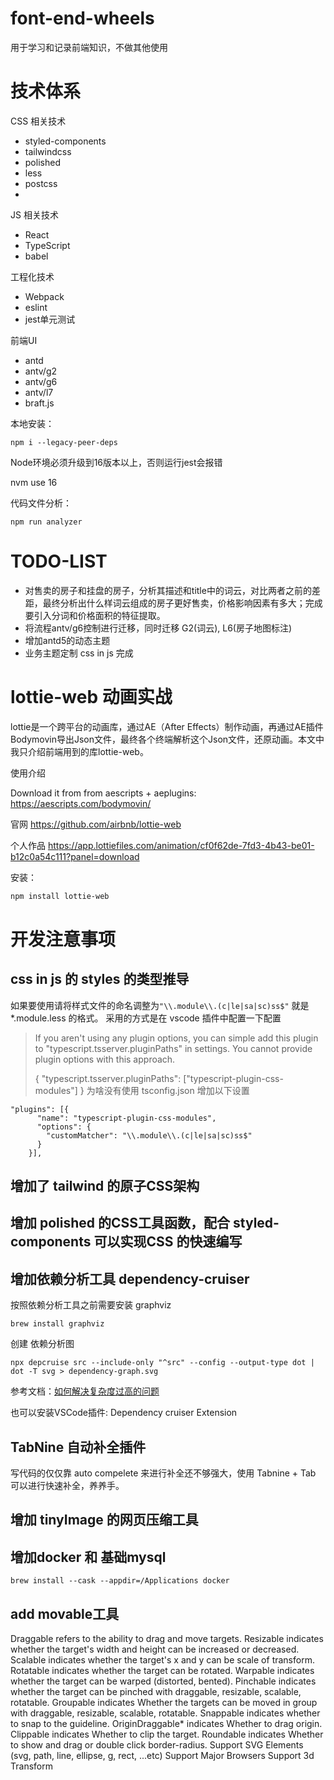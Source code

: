 # font-end-wheels
用于学习和记录前端知识，不做其他使用

# 技术体系
CSS 相关技术
- styled-components
- tailwindcss
- polished
- less
- postcss
-

JS 相关技术
- React
- TypeScript
- babel

工程化技术
- Webpack
- eslint
- jest单元测试

前端UI
- antd
- antv/g2
- antv/g6
- antv/l7
- braft.js


本地安装：
```
npm i --legacy-peer-deps
```

Node环境必须升级到16版本以上，否则运行jest会报错

nvm use 16

代码文件分析：
```
npm run analyzer
```

# TODO-LIST
- 对售卖的房子和挂盘的房子，分析其描述和title中的词云，对比两者之前的差距，最终分析出什么样词云组成的房子更好售卖，价格影响因素有多大；完成
要引入分词和价格面积的特征提取。
- 将流程antv/g6控制进行迁移，同时迁移 G2(词云), L6(房子地图标注)
- 增加antd5的动态主题
- 业务主题定制 css in js 完成

# lottie-web 动画实战
lottie是一个跨平台的动画库，通过AE（After Effects）制作动画，再通过AE插件Bodymovin导出Json文件，最终各个终端解析这个Json文件，还原动画。本文中我只介绍前端用到的库lottie-web。

使用介绍

Download it from from aescripts + aeplugins: https://aescripts.com/bodymovin/

官网
https://github.com/airbnb/lottie-web

个人作品
https://app.lottiefiles.com/animation/cf0f62de-7fd3-4b43-be01-b12c0a54c111?panel=download

安装：
```sh
npm install lottie-web
```

# 开发注意事项
## css in js 的 styles 的类型推导
如果要使用请将样式文件的命名调整为`"\\.module\\.(c|le|sa|sc)ss$"` 就是 *.module.less 的格式。
采用的方式是在 vscode 插件中配置一下配置

> If you aren't using any plugin options, you can simple add this plugin to "typescript.tsserver.pluginPaths" in settings. You cannot provide plugin options with this approach.
>
> {
>   "typescript.tsserver.pluginPaths": ["typescript-plugin-css-modules"]
> }
为啥没有使用 tsconfig.json
增加以下设置
```
"plugins": [{
      "name": "typescript-plugin-css-modules",
      "options": {
        "customMatcher": "\\.module\\.(c|le|sa|sc)ss$"
      }
    }],
```
## 增加了 tailwind 的原子CSS架构

## 增加 polished 的CSS工具函数，配合 styled-components 可以实现CSS 的快速编写

## 增加依赖分析工具 dependency-cruiser

按照依赖分析工具之前需要安装 graphviz

```
brew install graphviz
```

创建 依赖分析图
```
npx depcruise src --include-only "^src" --config --output-type dot | dot -T svg > dependency-graph.svg
```
参考文档：[如何解决复杂度过高的问题](https://www.sohu.com/a/552425072_121126896)

也可以安装VSCode插件: Dependency cruiser Extension


## TabNine 自动补全插件
写代码的仅仅靠 auto compelete 来进行补全还不够强大，使用 Tabnine + Tab 可以进行快速补全，养养手。


## 增加 tinyImage 的网页压缩工具


## 增加docker 和 基础mysql
```
brew install --cask --appdir=/Applications docker

```
## add movable工具
Draggable refers to the ability to drag and move targets.
Resizable indicates whether the target's width and height can be increased or decreased.
Scalable indicates whether the target's x and y can be scale of transform.
Rotatable indicates whether the target can be rotated.
Warpable indicates whether the target can be warped (distorted, bented).
Pinchable indicates whether the target can be pinched with draggable, resizable, scalable, rotatable.
Groupable indicates Whether the targets can be moved in group with draggable, resizable, scalable, rotatable.
Snappable indicates whether to snap to the guideline.
OriginDraggable* indicates Whether to drag origin.
Clippable indicates Whether to clip the target.
Roundable indicates Whether to show and drag or double click border-radius.
Support SVG Elements (svg, path, line, ellipse, g, rect, ...etc)
Support Major Browsers
Support 3d Transform
